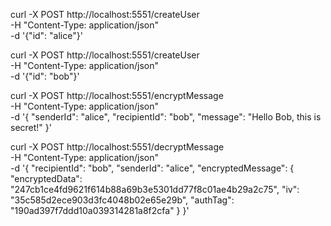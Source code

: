 
curl -X POST http://localhost:5551/createUser \
      -H "Content-Type: application/json" \
      -d '{"id": "alice"}'


curl -X POST http://localhost:5551/createUser \
      -H "Content-Type: application/json" \
      -d '{"id": "bob"}'


curl -X POST http://localhost:5551/encryptMessage \
      -H "Content-Type: application/json" \
      -d '{
        "senderId": "alice",
        "recipientId": "bob",
        "message": "Hello Bob, this is secret!"
      }'


curl -X POST http://localhost:5551/decryptMessage \
      -H "Content-Type: application/json" \
      -d '{
        "recipientId": "bob",
        "senderId": "alice",
        "encryptedMessage": {
            "encryptedData": "247cb1ce4fd9621f614b88a69b3e5301dd77f8c01ae4b29a2c75",
            "iv": "35c585d2ece903d3fc4048b02e65e29b",
            "authTag": "190ad397f7ddd10a039314281a8f2cfa"
        }
      }'
